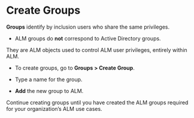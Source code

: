 ﻿[title]: # (Create Groups)
[tags]: # (Account Lifecycle Manager,ALM,)
[priority]: # (5415)

# Create Groups

**Groups** identify by inclusion users who share the same privileges.

* ALM groups do **not** correspond to Active Directory groups.

They are ALM objects used to control ALM user privileges, entirely within ALM.

* To create groups, go to **Groups \> Create Group**.

* Type a name for the group.

* **Add** the new group to ALM.

Continue creating groups until you have created the ALM groups required for your organization’s ALM use cases.


